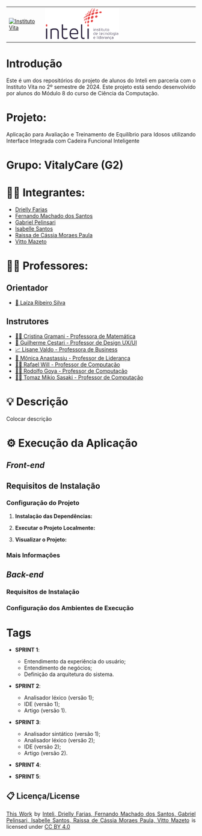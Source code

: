 <div align="justify">

<table>
<tr>
<td>
<a href= "https://vita.org.br/"> <img src="./artefatos/img/institutovita-logo.png" alt="Instituto Vita" border="0" width="50%"></a>
</td>
<td><a href= "https://www.inteli.edu.br/"><img src="inteli-logo.png" alt="Inteli - Instituto de Tecnologia e Liderança" border="0" width="50%"></a>
</td>
</tr>
</table>

# Introdução

Este é um dos repositórios do projeto de alunos do Inteli em parceria com o Instituto Vita no 2º semestre de 2024. Este projeto está sendo desenvolvido por alunos do Módulo 8 do curso de Ciência da Computação.

# Projeto: 
Aplicação para Avaliação e Treinamento de Equilíbrio para Idosos utilizando Interface Integrada com Cadeira Funcional Inteligente

# Grupo: VitalyCare (G2)

# 👨‍🎓 Integrantes:

* [Drielly Farias](https://www.linkedin.com/in/drielly-farias/)
* [Fernando Machado dos Santos](https://www.linkedin.com/in/fernando-machado-santos/)
* [Gabriel Pelinsari](https://www.linkedin.com/in/gabriel-pelinsari/)
* [Isabelle Santos](https://www.linkedin.com/in/isabelledasilvasantos/)
* [Raissa de Cássia Moraes Paula](https://www.linkedin.com/in/raissa-paula/)
* [Vitto Mazeto](https://www.linkedin.com/in/vitto-mazeto/)

# 👩‍🏫 Professores:

## Orientador
* [🧭 Laíza Ribeiro Silva](https://www.linkedin.com/in/laizaribeiro/)

## Instrutores
* [👨‍💻 Cristina Gramani - Professora de Matemática](https://www.linkedin.com/in/cristinagramani/)
* [🎨 Guilherme Cestari - Professor de Design UX/UI](https://www.linkedin.com/in/gui-cestari/)
* [📈 Lisane Valdo - Professora de Business](https://www.linkedin.com/in/lisane-valdo/)
* [👑 Mônica Anastassiu - Professor de Liderança](https://www.linkedin.com/in/monica-anastassiu-d-sc-2568522/)
* [👨‍💻 Rafael Will - Professor de Computação](https://www.linkedin.com/in/rafael-will-m-de-araujo-20809b18b/)
* [👨‍💻 Rodolfo Goya - Professor de Computação](https://www.linkedin.com/in/rodolfo-goya-6ab187/)
* [👨‍💻 Tomaz Mikio Sasaki - Professor de Computação](https://www.linkedin.com/in/tmsasaki/)

# 💡 Descrição

Colocar descrição 

# ⚙️ Execução da Aplicação

## _Front-end_

## Requisitos de Instalação

### Configuração do Projeto

1. **Instalação das Dependências:**

2. **Executar o Projeto Localmente:**

3. **Visualizar o Projeto:**

### Mais Informações

## _Back-end_

### Requisitos de Instalação

### Configuração dos Ambientes de Execução

# Tags

* **SPRINT 1**:
  - Entendimento da experiência do usuário;
  - Entendimento de negócios;
  - Definição da arquitetura do sistema.

* **SPRINT 2**:
  - Analisador léxico (versão 1);
  - IDE (versão 1);
  - Artigo (versão 1).


* **SPRINT 3**:
  - Analisador sintático (versão 1);
  - Analisador léxico (versão 2);
  - IDE (versão 2);
  - Artigo (versão 2).

* **SPRINT 4**:


* **SPRINT 5**:


## 📋 Licença/License

<p xmlns:cc="http://creativecommons.org/ns#" xmlns:dct="http://purl.org/dc/terms/"><a property="dct:title" rel="cc:attributionURL" href="https://github.com/Inteli-College/2024-1B-T07-CC06-G04">This Work</a> by <a rel="cc:attributionURL dct:creator" property="cc:attributionName" href="https://www.inteli.edu.br/">Inteli, Drielly Farias, Fernando Machado dos Santos, Gabriel Pelinsari, Isabelle Santos, Raissa de Cássia Moraes Paula, Vitto Mazeto</a> is licensed under <a href="https://creativecommons.org/licenses/by/4.0/?ref=chooser-v1" target="_blank" rel="license noopener noreferrer" style="display:inline-block;">CC BY 4.0<img style="height:22px!important;margin-left:3px;vertical-align:text-bottom;" src="https://mirrors.creativecommons.org/presskit/icons/cc.svg?ref=chooser-v1" alt=""><img style="height:22px!important;margin-left:3px;vertical-align:text-bottom;" src="https://mirrors.creativecommons.org/presskit/icons/by.svg?ref=chooser-v1" alt=""></a></p>

</div>